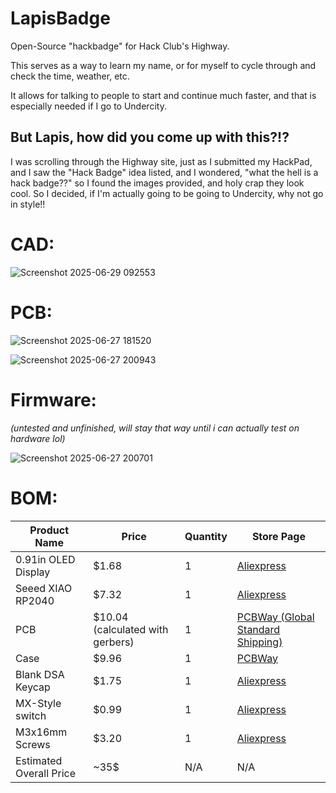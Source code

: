 # LapisBadge
Open-Source "hackbadge" for Hack Club's Highway.

This serves as a way to learn my name, or for myself to cycle through and check the time, weather, etc.

It allows for talking to people to start and continue much faster, and that is especially needed if I go to Undercity.

## But Lapis, how did you come up with this?!?
I was scrolling through the Highway site, just as I submitted my HackPad, and I saw the "Hack Badge" idea listed, and I wondered, "what the hell is a hack badge??" so I found the images provided, and holy crap they look cool. So I decided, if I'm actually going to be going to Undercity, why not go in style!!

# CAD:

![Screenshot 2025-06-29 092553](https://github.com/user-attachments/assets/028d5fcd-a6e4-4589-95d8-e43156e96775)


# PCB:

![Screenshot 2025-06-27 181520](https://github.com/user-attachments/assets/14e530c3-dddd-436a-a6ac-9331bb76eb23)


![Screenshot 2025-06-27 200943](https://github.com/user-attachments/assets/1ebcb0e0-99df-48e6-98ae-497ce927b81f)


# Firmware:

*(untested and unfinished, will stay that way until i can actually test on hardware lol)*

![Screenshot 2025-06-27 200701](https://github.com/user-attachments/assets/3e8a4e23-c8c6-4eb7-a5ca-32d1e939c5f6)

# BOM:
| Product Name            | Price                            | Quantity | Store Page                                                                                                                                                                                                                       |
|-------------------------|----------------------------------|----------|----------------------------------------------------------------------------------------------------------------------------------------------------------------------------------------------------------------------------------|
| 0.91in OLED Display     | $1.68                            | 1        | [Aliexpress](https://www.aliexpress.us/item/3256808211699975.html?isdl=y&albch=shopping&acnt=135095331&albcp=555220768&albag=1309519513086509&slnk=&trgt=pla-2333644710812054&plac=&crea=81845026508678&netw=s&device=c&mtctp=e) |
| Seeed XIAO RP2040       | $7.32                            | 1        | [Aliexpress](https://www.aliexpress.us/item/3256808014602728.html?isdl=y&albch=shopping&acnt=135095331&albcp=555220768&albag=1309519513086509&slnk=&trgt=pla-2333644710812054&plac=&crea=81845026508678&netw=s&device=c&mtctp=e) |
| PCB                     | $10.04 (calculated with gerbers) | 1        | [PCBWay (Global Standard Shipping)](https://www.pcbway.com/)                                                                                                                                                                     |
| Case                    | $9.96                            | 1        | [PCBWay](https://www.pcbway.com/)                                                                                                                                                                                                |
| Blank DSA Keycap        | $1.75                            | 1        | [Aliexpress](https://www.aliexpress.us/item/3256807965011039.html?isdl=y&albch=shopping&acnt=135095331&albcp=554961410&albag=1299623884422788&slnk=&trgt=pla-4584826057675486&plac=&crea=81226547867988&netw=s&device=c&mtctp=e) |
| MX-Style switch         | $0.99                            | 1        | [Aliexpress](https://www.aliexpress.us/item/3256802192387196.html?utparam-url=scene%3Asearch%7Cquery_from%3A&search_p4p_id=20250629063600799914169269810002253870_1)                                                             |
| M3x16mm Screws          | $3.20                            | 1        | [Aliexpress](https://www.aliexpress.us/item/2251832655084301.html?productId=2251832655084301)                                                                                                                                    |
| Estimated Overall Price | ~35$                             | N/A      | N/A                                                                                                                                                                                                                              |
